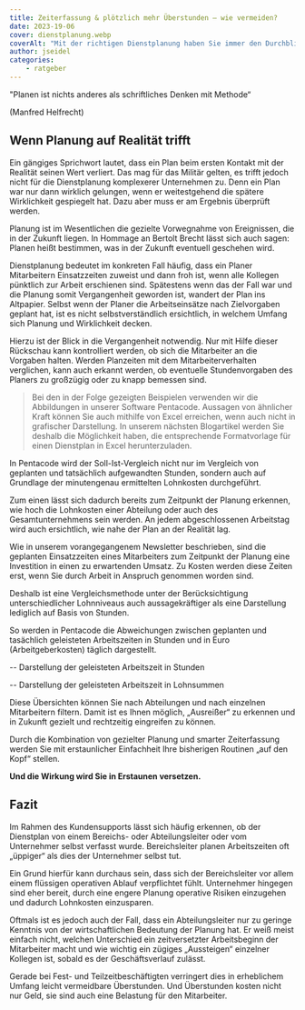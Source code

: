 ```yaml
---
title: Zeiterfassung & plötzlich mehr Überstunden – wie vermeiden?
date: 2023-19-06
cover: dienstplanung.webp
coverAlt: "Mit der richtigen Dienstplanung haben Sie immer den Durchblick"
author: jseidel
categories:
    - ratgeber
---
```


"Planen ist nichts anderes als
schriftliches Denken mit Methode“

(Manfred Helfrecht)

## Wenn Planung auf Realität trifft

Ein gängiges Sprichwort lautet, dass ein Plan beim ersten Kontakt mit der Realität seinen Wert verliert. Das mag für das Militär gelten, es trifft jedoch nicht für die Dienstplanung komplexerer Unternehmen zu. Denn ein Plan war nur dann wirklich gelungen, wenn er weitestgehend die spätere Wirklichkeit gespiegelt hat. Dazu aber muss er am Ergebnis überprüft werden.

Planung ist im Wesentlichen die gezielte Vorwegnahme von Ereignissen, die in der Zukunft liegen. In Hommage an Bertolt Brecht lässt sich auch sagen: Planen heißt bestimmen, was in der Zukunft eventuell geschehen wird.

Dienstplanung bedeutet im konkreten Fall häufig, dass ein Planer Mitarbeitern Einsatzzeiten zuweist und dann froh ist, wenn alle Kollegen pünktlich zur Arbeit erschienen sind. Spätestens wenn das der Fall war und die Planung somit Vergangenheit geworden ist, wandert der Plan ins Altpapier. Selbst wenn der Planer die Arbeitseinsätze nach Zielvorgaben geplant hat, ist es nicht selbstverständlich ersichtlich, in welchem Umfang sich Planung und Wirklichkeit decken.

Hierzu ist der Blick in die Vergangenheit notwendig. Nur mit Hilfe dieser Rückschau kann kontrolliert werden, ob sich die Mitarbeiter an die Vorgaben halten. Werden Planzeiten mit dem Mitarbeiterverhalten verglichen, kann auch erkannt werden, ob eventuelle Stundenvorgaben des Planers zu großzügig oder zu knapp bemessen sind.

> Bei den in der Folge gezeigten Beispielen verwenden wir die Abbildungen in unserer Software Pentacode. Aussagen von ähnlicher Kraft können Sie auch mithilfe von Excel erreichen, wenn auch nicht in grafischer Darstellung. In unserem nächsten Blogartikel werden Sie deshalb die Möglichkeit haben, die entsprechende Formatvorlage für einen Dienstplan in Excel herunterzuladen.

In Pentacode wird der Soll-Ist-Vergleich nicht nur im Vergleich von geplanten und tatsächlich aufgewandten Stunden, sondern auch auf Grundlage der minutengenau ermittelten Lohnkosten durchgeführt.

Zum einen lässt sich dadurch bereits zum Zeitpunkt der Planung erkennen, wie hoch die Lohnkosten einer Abteilung oder auch des Gesamtunternehmens sein werden. An jedem abgeschlossenen Arbeitstag wird auch ersichtlich, wie nahe der Plan an der Realität lag.

Wie in unserem vorangegangenem Newsletter beschrieben, sind die geplanten Einsatzzeiten eines Mitarbeiters zum Zeitpunkt der Planung eine Investition in einen zu erwartenden Umsatz. Zu Kosten werden diese Zeiten erst, wenn Sie durch Arbeit in Anspruch genommen worden sind.

Deshalb ist eine Vergleichsmethode unter der Berücksichtigung unterschiedlicher Lohnniveaus auch aussagekräftiger als eine Darstellung lediglich auf Basis von Stunden.

So werden in Pentacode die Abweichungen zwischen geplanten und tasächlich geleisteten Arbeitszeiten in Stunden und in Euro (Arbeitgeberkosten) täglich dargestellt.

-- Darstellung der geleisteten Arbeitszeit in Stunden

-- Darstellung der geleisteten Arbeitszeit in Lohnsummen

Diese Übersichten können Sie nach Abteilungen und nach einzelnen Mitarbeitern filtern. Damit ist es Ihnen möglich, „Ausreißer“ zu erkennen und in Zukunft gezielt und rechtzeitig eingreifen zu können.

Durch die Kombination von gezielter Planung und smarter Zeiterfassung werden Sie mit erstaunlicher Einfachheit Ihre bisherigen Routinen „auf den Kopf“ stellen.

**Und die Wirkung wird Sie in Erstaunen versetzen.**

## Fazit

Im Rahmen des Kundensupports lässt sich häufig erkennen, ob der Dienstplan von einem Bereichs- oder Abteilungsleiter oder vom Unternehmer selbst verfasst wurde. Bereichsleiter planen Arbeitszeiten oft „üppiger“ als dies der Unternehmer selbst tut.

Ein Grund hierfür kann durchaus sein, dass sich der Bereichsleiter vor allem einem flüssigen operativen Ablauf verpflichtet fühlt. Unternehmer hingegen sind eher bereit, durch eine engere Planung operative Risiken einzugehen und dadurch Lohnkosten einzusparen.

Oftmals ist es jedoch auch der Fall, dass ein Abteilungsleiter nur zu geringe Kenntnis von der wirtschaftlichen Bedeutung der Planung hat. Er weiß meist einfach nicht, welchen Unterschied ein zeitversetzter Arbeitsbeginn der Mitarbeiter macht und wie wichtig ein zügiges „Aussteigen“ einzelner Kollegen ist, sobald es der Geschäftsverlauf zulässt.

Gerade bei Fest- und Teilzeitbeschäftigten verringert dies in erheblichem Umfang leicht vermeidbare Überstunden. Und Überstunden kosten nicht nur Geld, sie sind auch eine Belastung für den Mitarbeiter.
